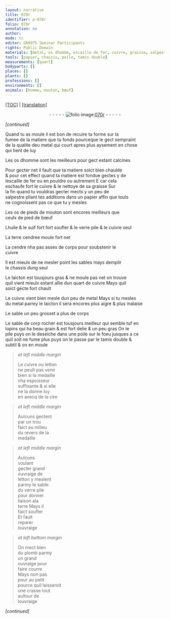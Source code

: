 ```yaml
---
layout: narrative
title: 070r
identifier: p-070r
folio: 070r
annotation: no
author:
mode: tc
editor: GR8975 Seminar Participants
rights: Public Domain
materials: [metal, os dhomme, escaille de fer, cuivre, graisse, salpestre, papier, os de pieds de mouton, ceulx de pied de bœuf, huile, suif, verre pile, terre cendree, cendre, laicton, sable de corp rocher, tuf, letton, cire, terre, plomb, crasse]
tools: [papier, chassis, poile, tamis double]
measurements: [quart]
bodyparts: []
places: []
plants: []
professions: []
environments: []
animals: [homme, mouton, bœuf]
---
```


<p><a href="{{ site.baseurl }}/diplomatic/">[TOC]</a> | <a href="{{ site.baseurl }}/texts/p-070r_tl/" target="_blank">[translation]</a></p><div class="folio" align="center">- - - - - <a href="http://gallica.bnf.fr/ark:/12148/btv1b10500001g/f145.image" target="_blank"><img src="https://cu-mkp.github.io/2017-workshop-edition/assets/photo-icon.png" alt="folio image: " style="display:inline-block; margin-bottom:-3px;"/>070r</a> - - - - - </div>  
 
*[continued]*
  
Quand tu as moule il est bon de recuire ta forme sur la<br/> fumee de la matiere que tu fonds pourceque le gect sempraint<br/> de la qualite d<span class="del">e</span><span class="add">u</span> <span class="m">metal</span> qui court apres plus ayseme<span class="exp">nt</span> en chose<br/> qui tient de luy
 
Les <span class="m">os d<span class="al">homme</span></span> sont les meilleurs pour gect estant calcines
 
Pour gecter net il fault que ta matiere soict bien chaulde<br/> & pour cet effect quand ta matiere est fondue gectes y de<br/> l<span class="m">escaille de fer</span> ou en pouldre ou autrem<span class="exp">ent</span> <span class="del">E</span> car cela<br/> eschaufe fort le <span class="m">cuivre</span> & le nettoye de sa <span class="m">graisse</span> Sur<br/> la fin quand tu vouldras gecter mects y un peu de<br/> <span class="m">salpestre</span> pliant tes additions dans un <span class="tl"><span class="m">papier</span></span> affin que touls<br/> ne cognoissent pas ce que tu y mesles
 
Les <span class="m">os de pieds de <span class="al">mouton</span></span> sont encores meilleurs que<br/> <span class="m">ceulx de pied de <span class="al">bœuf</span></span>
 
L<span class="m">huile</span> & le <span class="m">suif</span> fort fort soufler & le <span class="m">verre pile</span> & le <span class="m">cuivre</span> seul
 
La <span class="m">terre cendree</span> moule fort net
 
La <span class="m">cendre</span> nha pas asses de corps pour soubstenir le<br/> <span class="m">cuivre</span>
 
Il est mieulx de ne mesler point les sables mays demplir<br/> le <span class="tl">chassis</span> dung seul
 
Le <span class="m">laicton</span> est tousjours gras & ne moule pas net on trouve<br/> quil vient mieulx estant allie dun <span class="ms">quart</span> de <span class="m">cuivre</span> Mays quil<br/> soict gecte fort chault
 
Le <span class="m">cuivre</span> vient bien mesle dun peu de <span class="m">metal</span> Mays si tu mesles<br/> du <span class="m">metal</span> parmy le <span class="m">laicton</span> il sera encores plus aigre & plus malaise
 
Le sable un peu grosset a plus de corps
 
Le <span class="m">sable de <span class="del">corp</span> rocher</span> est tousjours meilleur qui semble <span class="m">tuf</span> en<br/> lopins qui ha beau grain & est fort delie & un peu gras On le<br/> pile puys on le deseiche dans une <span class="tl">poile</span> sur le foeu jusques a ce<br/> quil <span class="del">soit</span> ne fume plus puys on le passe par le <span class="tl">tamis double</span> &<br/> subtil & on en moule 
 
> *at left middle margin*
> 
> 
>   Le <span class="m">cuivre</span> ou <span class="m">letton</span><br/> ne peult pas venir<br/> bien si la medaille<br/> nha espoisseur<br/> suffisante & si elle<br/> ne la donne luy<br/> en avecq de la <span class="m">cire</span>
 
> *at left middle margin*
> 
> 
>   Aulcuns gectent<br/> par un trou<br/> faict au milieu<br/> du revers de la<br/> medaille
 
> *at left middle margin*
> 
> 
>   Aulcuns<br/> voulant<br/> gecter grand<br/> ouvraige de<br/> <span class="m">letton</span> <span class="del">y</span> meslent<br/> parmy le sable<br/> du <span class="m">verre pile</span><br/> pour donner<br/> liaison ala<br/> <span class="m">terre</span> Mays il<br/> faict soufler<br/> Et fault<br/> reparer<br/> louvraige
 
> *at left bottom margin*
> 
> 
>   On mect bien<br/> du <span class="m">plomb</span> parmy<br/> un grand<br/> ouvraige pour<br/> faire courre<br/> Mays non <span class="del">pas<br/> pour</span> au petit<br/> pource quil laisseroit<br/> une <span class="m">crasse</span> tout<br/> aultour de<br/> louvraige
 
*[continued]*
 
